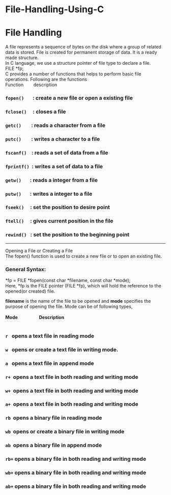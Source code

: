 # File-Handling-Using-C
# File Handling
A file represents a sequence of bytes on the disk where a group of related data is stored. File is
created for permanent storage of data. It is a ready made structure. 
<br>In C language, we use a structure pointer of file type to declare a file.
<br>FILE *fp;<br>
C provides a number of functions that helps to perform basic file operations. Following are the functions<br>
Function &nbsp;&nbsp;&nbsp;&nbsp;&nbsp;&nbsp;&nbsp;description<br>
### `fopen()`&nbsp;&nbsp;&nbsp;&nbsp;&nbsp;&nbsp;&nbsp;: create a new file or open a existing file<br>
### `fclose()`&nbsp;&nbsp;&nbsp;&nbsp;&nbsp;: closes a file<br>
### `getc()`&nbsp;&nbsp;&nbsp;&nbsp;&nbsp;&nbsp;&nbsp;&nbsp;: reads a character from a file<br>
### `putc()` &nbsp;&nbsp;&nbsp;&nbsp;&nbsp;&nbsp;&nbsp;: writes a character to a file<br>
### `fscanf()`&nbsp;&nbsp;&nbsp;&nbsp;: reads a set of data from a file<br>
### `fprintf()`&nbsp;&nbsp;: writes a set of data to a file<br>
### `getw()`&nbsp;&nbsp;&nbsp;&nbsp;&nbsp;&nbsp;&nbsp;: reads a integer from a file<br>
### `putw()`&nbsp;&nbsp;&nbsp;&nbsp;&nbsp;&nbsp;&nbsp;: writes a integer to a file<br>
### `fseek()`&nbsp;&nbsp;&nbsp;&nbsp;&nbsp;: set the position to desire point<br>
### `ftell()`&nbsp;&nbsp;&nbsp;&nbsp;&nbsp;: gives current position in the file<br>
### `rewind()`&nbsp;&nbsp;&nbsp;: set the position to the beginning point<br>


***

Opening a File or Creating a File<br>
The fopen() function is used to create a new file or to open an existing file.<br>
### General Syntax:<br>
*fp = FILE *fopen(const char *filename, const char *mode);<br>
Here, *fp is the FILE pointer (FILE *fp), which will hold the reference to the opened(or created) file.<br>

**filename** is the name of the file to be opened and **mode** specifies the purpose of opening the file.
Mode can be of following types,<br>
<br>
**Mode** &nbsp;&nbsp;&nbsp;&nbsp;&nbsp;&nbsp;&nbsp;&nbsp;&nbsp;&nbsp;&nbsp;&nbsp;&nbsp;&nbsp;&nbsp; **Description**<br><br>
### `r` &nbsp;&nbsp;opens a text file in reading mode<br>
### `w` &nbsp;&nbsp;opens or create a text file in writing mode.<br>
### `a` &nbsp;&nbsp;opens a text file in append mode<br>
### `r+` &nbsp;opens a text file in both reading and writing mode<br>
### `w+` &nbsp;opens a text file in both reading and writing mode<br>
### `a+` &nbsp;opens a text file in both reading and writing mode<br>
### `rb` &nbsp;opens a binary file in reading mode<br>
### `wb` &nbsp;opens or create a binary file in writing mode<br>
### `ab` &nbsp;opens a binary file in append mode<br>
### `rb+` opens a binary file in both reading and writing mode<br>
### `wb+` opens a binary file in both reading and writing mode<br>
### `ab+` opens a binary file in both reading and writing mode<br>
